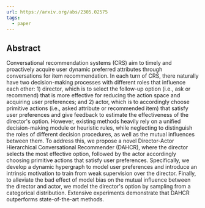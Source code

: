 ```yaml
---
url: https://arxiv.org/abs/2305.02575
tags:
  - paper
---
```

## Abstract

Conversational recommendation systems (CRS) aim to timely and proactively acquire user dynamic preferred attributes through conversations for item recommendation. In each turn of CRS, there naturally have two decision-making processes with different roles that influence each other: 1) director, which is to select the follow-up option (i.e., ask or recommend) that is more effective for reducing the action space and acquiring user preferences; and 2) actor, which is to accordingly choose primitive actions (i.e., asked attribute or recommended item) that satisfy user preferences and give feedback to estimate the effectiveness of the director's option. However, existing methods heavily rely on a unified decision-making module or heuristic rules, while neglecting to distinguish the roles of different decision procedures, as well as the mutual influences between them. To address this, we propose a novel Director-Actor Hierarchical Conversational Recommender (DAHCR), where the director selects the most effective option, followed by the actor accordingly choosing primitive actions that satisfy user preferences. Specifically, we develop a dynamic hypergraph to model user preferences and introduce an intrinsic motivation to train from weak supervision over the director. Finally, to alleviate the bad effect of model bias on the mutual influence between the director and actor, we model the director's option by sampling from a categorical distribution. Extensive experiments demonstrate that DAHCR outperforms state-of-the-art methods.

